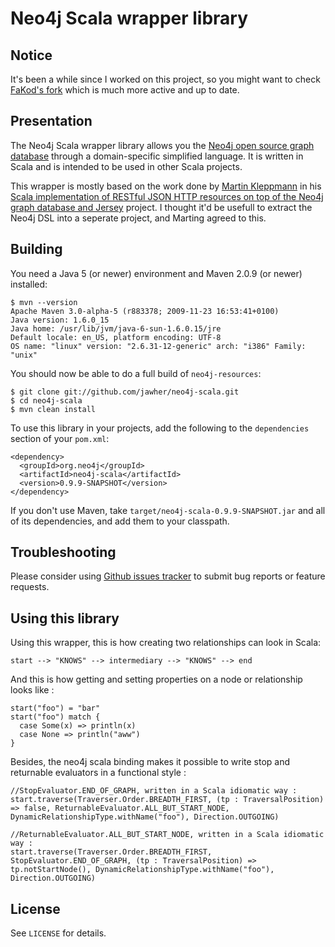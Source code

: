 Neo4j Scala wrapper library
=======================

Notice
------

It's been a while since I worked on this project, so you might want to check [FaKod's fork](https://github.com/FaKod/neo4j-scala) which is much more active and up to date.

Presentation
------------

The Neo4j Scala wrapper library allows you the [Neo4j open source graph database](http://neo4j.org/) through a
domain-specific simplified language. It is written in Scala and is intended to be used in other Scala projects.

This wrapper is mostly based on the work done by [Martin Kleppmann](http://twitter.com/martinkl) in his [Scala implementation of RESTful JSON HTTP resources on top of the Neo4j graph database and Jersey](http://github.com/ept/neo4j-resources) project. I thought it'd be usefull to extract the Neo4j DSL into a seperate project, and Marting agreed to this.

Building
--------

You need a Java 5 (or newer) environment and Maven 2.0.9 (or newer) installed:

    $ mvn --version
    Apache Maven 3.0-alpha-5 (r883378; 2009-11-23 16:53:41+0100)
    Java version: 1.6.0_15
    Java home: /usr/lib/jvm/java-6-sun-1.6.0.15/jre
    Default locale: en_US, platform encoding: UTF-8
    OS name: "linux" version: "2.6.31-12-generic" arch: "i386" Family: "unix"

You should now be able to do a full build of `neo4j-resources`:

    $ git clone git://github.com/jawher/neo4j-scala.git
    $ cd neo4j-scala
    $ mvn clean install

To use this library in your projects, add the following to the `dependencies` section of your `pom.xml`:

    <dependency>
      <groupId>org.neo4j</groupId>
      <artifactId>neo4j-scala</artifactId>
      <version>0.9.9-SNAPSHOT</version>
    </dependency>

If you don't use Maven, take `target/neo4j-scala-0.9.9-SNAPSHOT.jar` and all of its dependencies, and add them to your classpath.


Troubleshooting
---------------

Please consider using [Github issues tracker](http://github.com/jawher/neo4j-scala/issues) to submit bug reports or feature requests.


Using this library
------------------

Using this wrapper, this is how creating two relationships can look in Scala:

    start --> "KNOWS" --> intermediary --> "KNOWS" --> end

And this is how getting and setting properties on a node or relationship looks like :

    start("foo") = "bar"
    start("foo") match {
      case Some(x) => println(x)
      case None => println("aww")
    }

Besides, the neo4j scala binding makes it possible to write stop and returnable evaluators in a functional style :

    //StopEvaluator.END_OF_GRAPH, written in a Scala idiomatic way :
    start.traverse(Traverser.Order.BREADTH_FIRST, (tp : TraversalPosition) => false, ReturnableEvaluator.ALL_BUT_START_NODE, DynamicRelationshipType.withName("foo"), Direction.OUTGOING)
    
    //ReturnableEvaluator.ALL_BUT_START_NODE, written in a Scala idiomatic way :
    start.traverse(Traverser.Order.BREADTH_FIRST, StopEvaluator.END_OF_GRAPH, (tp : TraversalPosition) => tp.notStartNode(), DynamicRelationshipType.withName("foo"), Direction.OUTGOING)


License
-------

See `LICENSE` for details.

